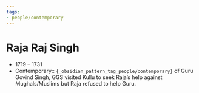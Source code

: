 ```yaml
---
tags:
- people/contemporary
---
```

   
# Raja Raj Singh   
* 1719 – 1731   
* Contemporary:: `{_obsidian_pattern_tag_people/contemporary}` of Guru Govind Singh, GGS visited Kullu to seek Raja’s help against Mughals/Muslims but Raja refused to help Guru.